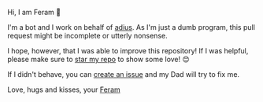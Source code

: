 Hi, I am Feram 🤖

I'm a bot and I work on behalf of [adius][adius].
As I'm just a dumb program,
this pull request might be incomplete or utterly nonsense.

I hope, however, that I was able to improve this repository!
If I was helpful, please make sure to [star my repo][feram] to show some love! 😊

If I didn't behave, you can [create an issue][issues]
and my Dad will try to fix me.

Love, hugs and kisses,
your [Feram][feram]


[adius]: https://github.com/adius
[feram]: https://github.com/adius/feram
[issues]: https://github.com/adius/feram/issues
